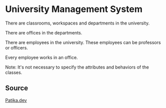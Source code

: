 # University Management System 

There are classrooms, workspaces and departments in the university.

There are offices in the departments.

There are employees in the university. These employees can be professors or officers.

Every employee works in an office.

Note: It's not necessary to specify the attributes and behaviors of the classes.

## Source

[Patika.dev](https://www.patika.dev/tr)